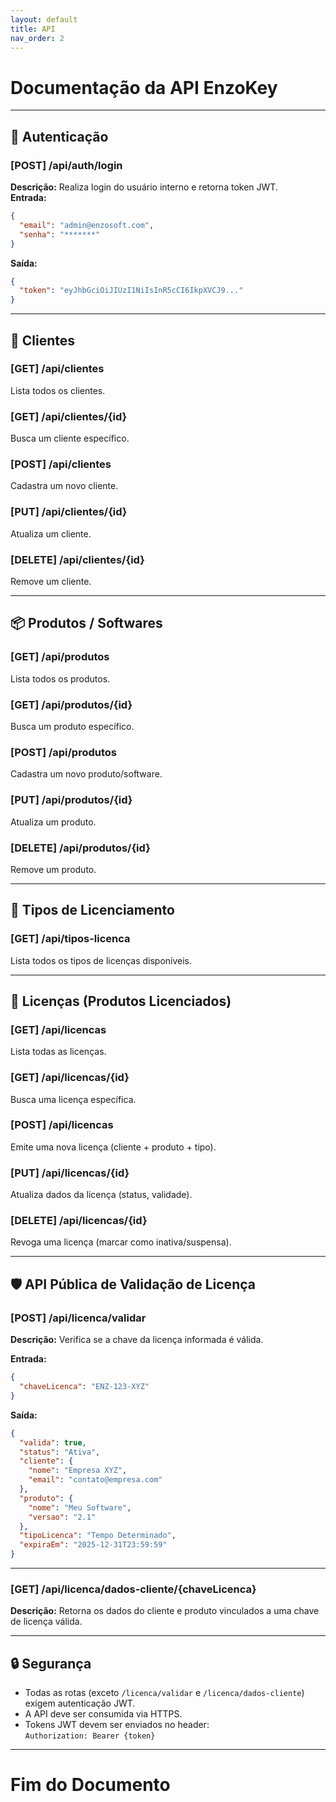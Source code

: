 ```yaml
---
layout: default
title: API
nav_order: 2
---
```


# Documentação da API EnzoKey

---

## 🔐 Autenticação

### [POST] /api/auth/login  
**Descrição:** Realiza login do usuário interno e retorna token JWT.  
**Entrada:**  
```json
{
  "email": "admin@enzosoft.com",
  "senha": "*******"
}
```  
**Saída:**  
```json
{
  "token": "eyJhbGciOiJIUzI1NiIsInR5cCI6IkpXVCJ9..."
}
```

---

## 👥 Clientes

### [GET] /api/clientes  
Lista todos os clientes.

### [GET] /api/clientes/{id}  
Busca um cliente específico.

### [POST] /api/clientes  
Cadastra um novo cliente.

### [PUT] /api/clientes/{id}  
Atualiza um cliente.

### [DELETE] /api/clientes/{id}  
Remove um cliente.

---

## 📦 Produtos / Softwares

### [GET] /api/produtos  
Lista todos os produtos.

### [GET] /api/produtos/{id}  
Busca um produto específico.

### [POST] /api/produtos  
Cadastra um novo produto/software.

### [PUT] /api/produtos/{id}  
Atualiza um produto.

### [DELETE] /api/produtos/{id}  
Remove um produto.

---

## 🧾 Tipos de Licenciamento

### [GET] /api/tipos-licenca  
Lista todos os tipos de licenças disponíveis.

---

## 🔑 Licenças (Produtos Licenciados)

### [GET] /api/licencas  
Lista todas as licenças.

### [GET] /api/licencas/{id}  
Busca uma licença específica.

### [POST] /api/licencas  
Emite uma nova licença (cliente + produto + tipo).

### [PUT] /api/licencas/{id}  
Atualiza dados da licença (status, validade).

### [DELETE] /api/licencas/{id}  
Revoga uma licença (marcar como inativa/suspensa).

---

## 🛡️ API Pública de Validação de Licença

### [POST] /api/licenca/validar  
**Descrição:** Verifica se a chave da licença informada é válida.

**Entrada:**
```json
{
  "chaveLicenca": "ENZ-123-XYZ"
}
```

**Saída:**
```json
{
  "valida": true,
  "status": "Ativa",
  "cliente": {
    "nome": "Empresa XYZ",
    "email": "contato@empresa.com"
  },
  "produto": {
    "nome": "Meu Software",
    "versao": "2.1"
  },
  "tipoLicenca": "Tempo Determinado",
  "expiraEm": "2025-12-31T23:59:59"
}
```

---

### [GET] /api/licenca/dados-cliente/{chaveLicenca}  
**Descrição:** Retorna os dados do cliente e produto vinculados a uma chave de licença válida.

---

## 🔒 Segurança

- Todas as rotas (exceto `/licenca/validar` e `/licenca/dados-cliente`) exigem autenticação JWT.
- A API deve ser consumida via HTTPS.
- Tokens JWT devem ser enviados no header:  
  `Authorization: Bearer {token}`

---

# Fim do Documento
